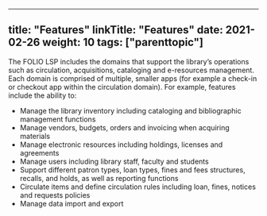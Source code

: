 
---
title: "Features"
linkTitle: "Features"
date: 2021-02-26
weight: 10
tags: ["parenttopic"]
---
The FOLIO LSP includes the domains that support the library’s operations such as circulation, acquisitions, cataloging and e-resources management. Each domain is comprised of multiple, smaller apps (for example a check-in or checkout app within the circulation domain). For example, features include the ability to:

* Manage the library inventory including cataloging and bibliographic management functions
* Manage vendors, budgets, orders and invoicing when acquiring materials
* Manage electronic resources including holdings, licenses and agreements
* Manage users including library staff, faculty and students
* Support different patron types, loan types, fines and fees structures, recalls, and holds, as well as reporting functions
* Circulate items and define circulation rules including loan, fines, notices and requests policies
* Manage data import and export

